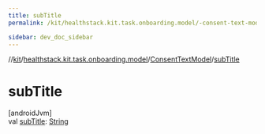 ```yaml
---
title: subTitle
permalink: /kit/healthstack.kit.task.onboarding.model/-consent-text-model/sub-title.html

sidebar: dev_doc_sidebar
---
```

//[kit](../../../kit.html)/[healthstack.kit.task.onboarding.model](../index.html)/[ConsentTextModel](index.html)/[subTitle](sub-title.html)



# subTitle



[androidJvm]\
val [subTitle](sub-title.html): [String](https://kotlinlang.org/api/latest/jvm/stdlib/kotlin/-string/index.html)




